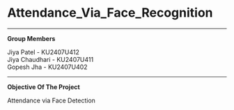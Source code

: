 # Attendance_Via_Face_Recognition
---
**Group Members**

Jiya Patel - KU2407U412
<br/>Jiya Chaudhari - KU2407U411
<br/>Gopesh Jha - KU2407U402

---

**Objective Of The Project**

Attendance via Face Detection


